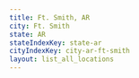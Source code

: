 ```yaml
---
title: Ft. Smith, AR
city: Ft. Smith
state: AR
stateIndexKey: state-ar
cityIndexKey: city-ar-ft-smith
layout: list_all_locations
---
```

